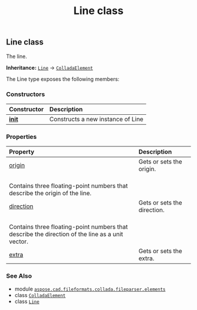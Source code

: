 ﻿---
title: Line class
second_title: Aspose.CAD for Python via .NET API References
description: 
type: docs
weight: 650
url: /aspose.cad.fileformats.collada.fileparser.elements/line/
is_root: false
---

## Line class

The line.



**Inheritance:** [`Line`](/cad/python-net/aspose.cad.fileformats.collada.fileparser.elements/line) → 
[`ColladaElement`](/cad/python-net/aspose.cad.fileformats.collada.fileparser.elements/colladaelement)



The Line type exposes the following members:

### Constructors
| Constructor | Description |
| :- | :- |
| [__init__](/cad/python-net/aspose.cad.fileformats.collada.fileparser.elements/line/__init__/#) | Constructs a new instance of Line |


### Properties
| Property | Description |
| :- | :- |
| [origin](/cad/python-net/aspose.cad.fileformats.collada.fileparser.elements/line/origin) | Gets or sets the origin.<br/>Contains three floating-point numbers that describe the origin of the line. |
| [direction](/cad/python-net/aspose.cad.fileformats.collada.fileparser.elements/line/direction) | Gets or sets the direction.<br/>Contains three floating-point numbers that describe the direction of the line as a unit vector. |
| [extra](/cad/python-net/aspose.cad.fileformats.collada.fileparser.elements/line/extra) | Gets or sets the extra. |



### See Also
* module [`aspose.cad.fileformats.collada.fileparser.elements`](..)
* class [`ColladaElement`](/cad/python-net/aspose.cad.fileformats.collada.fileparser.elements/colladaelement)
* class [`Line`](/cad/python-net/aspose.cad.fileformats.collada.fileparser.elements/line)
